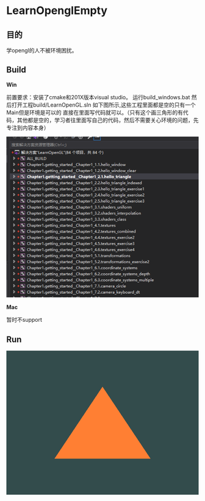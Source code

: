 # LearnOpenglEmpty

## 目的

学opengl的人不被环境困扰。

## Build

**Win**

前置要求：安装了cmake和201X版本visual studio。
运行build_windows.bat 然后打开工程build/LearnOpenGL.sln 如下图所示,这些工程里面都是空的只有一个Main但是环境是可以的 直接在里面写代码就可以。（只有这个画三角形的有代码，其他都是空的，学习者往里面写自己的代码，然后不需要关心环境的问题，先专注到内容本身）

![ShowSln](Img/ShowSln.png)

**Mac**

暂时不support

## Run

![show](Img/show.png)
